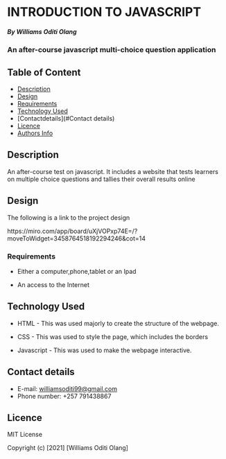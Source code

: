 # INTRODUCTION TO JAVASCRIPT

##### By Williams Oditi Olang
### An after-course javascript multi-choice question application

## Table of Content

+ [Description](#Description)
+ [Design](#Design)
+ [Requirements](#Requirements)
+ [Technology Used](#Technology-used)
+ [Contactdetails](#Contact details)
+ [Licence](#licence)
+ [Authors Info](#author-Info)

## Description
<p>An after-course test on javascript. It includes a website that tests learners on multiple choice questions and tallies their overall results online</p>

## Design
<p>The following is a link to the project design</p>
 https://miro.com/app/board/uXjVOPxp74E=/?moveToWidget=3458764518192294246&cot=14


### Requirements

* Either a computer,phone,tablet or an Ipad

* An access to the Internet


## Technology Used
* HTML - This was used majorly to create the structure of the webpage.

* CSS - This was used to style the page, which includes the borders 

* Javascript - This was used to make the webpage interactive.

## Contact details
* E-mail: williamsoditi99@gmail.com
* Phone number: +257 791438867


## Licence

MIT License

Copyright (c) [2021] [Williams Oditi Olang]